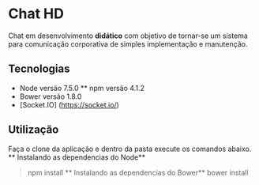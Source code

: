 # Chat HD

Chat em desenvolvimento **didático** com objetivo de tornar-se um sistema para comunicação corporativa de simples implementação e manutenção.

## Tecnologias

* Node versão 7.5.0
** npm versão 4.1.2
* Bower versão 1.8.0
* [Socket.IO] (https://socket.io/)

## Utilização

Faça o clone da aplicação e dentro da pasta execute os comandos abaixo.
** Instalando as dependencias do Node**
> npm install
** Instalando as dependencias do Bower**
> bower install
